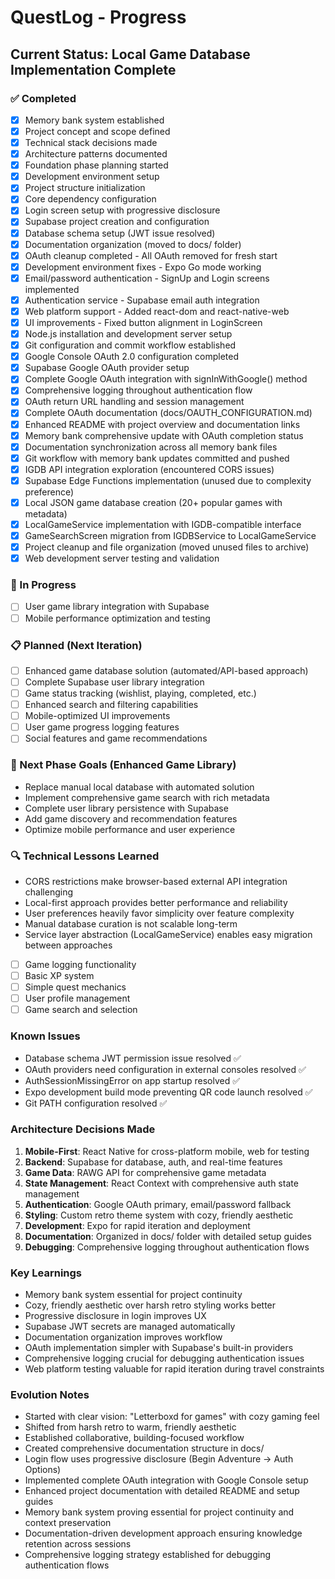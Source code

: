 # QuestLog - Progress

## Current Status: Local Game Database Implementation Complete

### ✅ Completed
- [x] Memory bank system established
- [x] Project concept and scope defined
- [x] Technical stack decisions made
- [x] Architecture patterns documented
- [x] Foundation phase planning started
- [x] Development environment setup
- [x] Project structure initialization
- [x] Core dependency configuration
- [x] Login screen setup with progressive disclosure
- [x] Supabase project creation and configuration
- [x] Database schema setup (JWT issue resolved)
- [x] Documentation organization (moved to docs/ folder)
- [x] OAuth cleanup completed - All OAuth removed for fresh start
- [x] Development environment fixes - Expo Go mode working
- [x] Email/password authentication - SignUp and Login screens implemented
- [x] Authentication service - Supabase email auth integration
- [x] Web platform support - Added react-dom and react-native-web
- [x] UI improvements - Fixed button alignment in LoginScreen
- [x] Node.js installation and development server setup
- [x] Git configuration and commit workflow established
- [x] Google Console OAuth 2.0 configuration completed
- [x] Supabase Google OAuth provider setup
- [x] Complete Google OAuth integration with signInWithGoogle() method
- [x] Comprehensive logging throughout authentication flow
- [x] OAuth return URL handling and session management
- [x] Complete OAuth documentation (docs/OAUTH_CONFIGURATION.md)
- [x] Enhanced README with project overview and documentation links
- [x] Memory bank comprehensive update with OAuth completion status
- [x] Documentation synchronization across all memory bank files
- [x] Git workflow with memory bank updates committed and pushed
- [x] IGDB API integration exploration (encountered CORS issues)
- [x] Supabase Edge Functions implementation (unused due to complexity preference)
- [x] Local JSON game database creation (20+ popular games with metadata)
- [x] LocalGameService implementation with IGDB-compatible interface
- [x] GameSearchScreen migration from IGDBService to LocalGameService
- [x] Project cleanup and file organization (moved unused files to archive)
- [x] Web development server testing and validation

### 🔄 In Progress  
- [ ] User game library integration with Supabase
- [ ] Mobile performance optimization and testing

### 📋 Planned (Next Iteration)
- [ ] Enhanced game database solution (automated/API-based approach)
- [ ] Complete Supabase user library integration
- [ ] Game status tracking (wishlist, playing, completed, etc.)
- [ ] Enhanced search and filtering capabilities
- [ ] Mobile-optimized UI improvements
- [ ] User game progress logging features
- [ ] Social features and game recommendations

### 🎯 Next Phase Goals (Enhanced Game Library)
- Replace manual local database with automated solution
- Implement comprehensive game search with rich metadata
- Complete user library persistence with Supabase
- Add game discovery and recommendation features
- Optimize mobile performance and user experience

### 🔍 Technical Lessons Learned
- CORS restrictions make browser-based external API integration challenging
- Local-first approach provides better performance and reliability
- User preferences heavily favor simplicity over feature complexity
- Manual database curation is not scalable long-term
- Service layer abstraction (LocalGameService) enables easy migration between approaches
- [ ] Game logging functionality
- [ ] Basic XP system
- [ ] Simple quest mechanics
- [ ] User profile management
- [ ] Game search and selection

### Known Issues
- Database schema JWT permission issue resolved ✅
- OAuth providers need configuration in external consoles resolved ✅  
- AuthSessionMissingError on app startup resolved ✅
- Expo development build mode preventing QR code launch resolved ✅
- Git PATH configuration resolved ✅

### Architecture Decisions Made
1. **Mobile-First**: React Native for cross-platform mobile, web for testing
2. **Backend**: Supabase for database, auth, and real-time features
3. **Game Data**: RAWG API for comprehensive game metadata
4. **State Management**: React Context with comprehensive auth state management
5. **Authentication**: Google OAuth primary, email/password fallback
6. **Styling**: Custom retro theme system with cozy, friendly aesthetic
7. **Development**: Expo for rapid iteration and deployment
8. **Documentation**: Organized in docs/ folder with detailed setup guides
9. **Debugging**: Comprehensive logging throughout authentication flows

### Key Learnings
- Memory bank system essential for project continuity
- Cozy, friendly aesthetic over harsh retro styling works better
- Progressive disclosure in login improves UX
- Supabase JWT secrets are managed automatically
- Documentation organization improves workflow
- OAuth implementation simpler with Supabase's built-in providers
- Comprehensive logging crucial for debugging authentication issues
- Web platform testing valuable for rapid iteration during travel constraints

### Evolution Notes
- Started with clear vision: "Letterboxd for games" with cozy gaming feel
- Shifted from harsh retro to warm, friendly aesthetic
- Established collaborative, building-focused workflow
- Created comprehensive documentation structure in docs/
- Login flow uses progressive disclosure (Begin Adventure → Auth Options)
- Implemented complete OAuth integration with Google Console setup
- Enhanced project documentation with detailed README and setup guides
- Memory bank system proving essential for project continuity and context preservation
- Documentation-driven development approach ensuring knowledge retention across sessions
- Comprehensive logging strategy established for debugging authentication flows